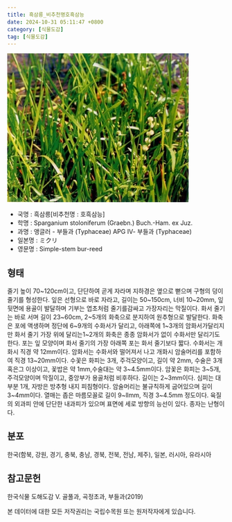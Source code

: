 ```yaml
---
title: 흑삼릉_비추천명호흑삼능
date: 2024-10-31 05:11:47 +0800
category: [식물도감]
tag: [식물도감]
---
```




![흑삼릉[비추천명 : 호흑삼능]](/assets/img/fileUpload/plants/basic/Sparganiaceae/Sparganium/12013/1_th2.JPG)
- 국명 : 흑삼릉[비추천명 : 호흑삼능]
- 학명 : Sparganium stoloniferum (Graebn.) Buch.-Ham. ex Juz.
- 과명 : 앵글러 - 부들과 (Typhaceae) APG Ⅳ- 부들과 (Typhaceae)
- 일본명 : ミクリ
- 영문명 : Simple-stem bur-reed


## 형태
줄기 높이 70~120cm이고, 단단하여 곧게 자라며 지하경은 옆으로 뻗으며 구형의 덩이줄기를 형성한다. 잎은 선형으로 바로 자라고, 길이는 50~150cm, 너비 10~20mm, 잎 뒷면에 용골이 발달하며 기부는 엽초처럼 줄기를감싸고 가장자리는 막질이다. 화서 줄기는 바로 서며 길이 23~60cm, 2~5개의 화축으로 분지하여 원추형으로 발달한다. 화축은 포에 액생하며 정단에 6~9개의 수화서가 달리고, 아래쪽에 1~3개의 암화서가달리지만 화서 줄기 가장 위에 달리는1~2개의 화축은 종종 암화서가 없이 수화서만 달리기도 한다. 포는 잎 모양이며 화서 줄기의 가장 아래쪽 포는 화서 줄기보다 짧다. 수화서는 개화시 직경 약 12mm이다. 암화서는 수화서와 떨어져서 나고 개화시 암술머리를 포함하여 직경 13~20mm이다. 수꽃은 화피는 3개, 주걱모양이고, 길이 약 2mm, 수술은 3개 혹은그 이상이고, 꽃밥은 약 1mm,수술대는 약 3~4.5mm이다. 암꽃은 화피는 3~5개,주걱모양이며 막질이고, 중앙부가 용골처럼 비후하다. 길이는 2~3mm이다. 심피는 대부분 1개, 자방은 방추형 내지 피침형이다. 암술머리는 불규칙하게 굽어있으며 길이 3~4mm이다. 열매는 좁은 마름모꼴로 길이 9~llmm, 직경 3~4.5mm 정도이다. 육질의 외과피 안에 단단한 내과피가 있으며 표면에 세로 방향의 능선이 있다. 종자는 난형이다.
## 분포
한국(함북, 강원, 경기, 충북, 충남, 경북, 전북, 전남, 제주), 일본, 러시아, 유라시아
## 참고문헌
한국식물 도해도감 Ⅴ. 골풀과, 곡정초과, 부들과(2019)






본 데이터에 대한 모든 저작권리는 국립수목원 또는 원저작자에게 있습니다.
